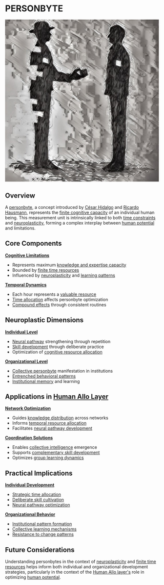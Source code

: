 # PERSONBYTE

![PERSONBYTE](/LITERARY_PRODUCTS/CONCEPTS/PERSONBYTE_PUZZLE_PIECE_OF_ME_9.JPG)

## Overview

A [personbyte](personbyte.md), a concept introduced by [César Hidalgo](../JOES_NOTES/STRATEGY/ECONOMIC_THRESHOLD.md) and [Ricardo Hausmann](../JOES_NOTES/STRATEGY/INNOVATION.md), represents the [finite cognitive capacity](COG_CAPACITY.MD) of an individual human being. This measurement unit is intrinsically linked to both [time constraints](time-constraints.md) and [neuroplasticity](../science/neuroplasticity.md), forming a complex interplay between [human potential](human-potential.md) and limitations.

## Core Components

[**Cognitive Limitations**](../science/cognitive-limitations.md)

* Represents maximum [knowledge and expertise capacity](knowledge-capacity.md)
* Bounded by [finite time resources](finite-resources.md)
* Influenced by [neuroplasticity](../science/neuroplasticity.md) and [learning patterns](learning-patterns.md)

[**Temporal Dynamics**](temporal-dynamics.md)

* Each hour represents a [valuable resource](../economics/resource-value.md)
* [Time allocation](time-allocation.md) affects personbyte optimization
* [Compound effects](compound-effects.md) through consistent routines

## Neuroplastic Dimensions

[**Individual Level**](../systems/individual-level.md)

* [Neural pathway](../science/neural-pathways.md) strengthening through repetition
* [Skill development](skill-development.md) through deliberate practice
* Optimization of [cognitive resource allocation](cognitive-resource-allocation.md)

[**Organizational Level**](../systems/organizational-level.md)

* [Collective personbyte](collective-personbyte.md) manifestation in institutions
* [Entrenched behavioral patterns](../psychology/behavioral-patterns.md)
* [Institutional memory](institutional-memory.md) and learning

## Applications in [Human Allo Layer](../SYSTEMS/HUMAN_ALLO_LAYER.MD)

[**Network Optimization**](../systems/network-optimization.md)

* Guides [knowledge distribution](knowledge-distribution.md) across networks
* Informs [temporal resource allocation](temporal-resource-allocation.md)
* Facilitates [neural pathway development](../science/neural-development.md)

[**Coordination Solutions**](../systems/coordination-solutions.md)

* Enables [collective intelligence](COLLECTIVE_INTELLIGENCE.MD) emergence
* Supports [complementary skill development](complementary-skills.md)
* Optimizes [group learning dynamics](group-learning.md)

## Practical Implications

[**Individual Development**](individual-development.md)

* [Strategic time allocation](strategic-time.md)
* [Deliberate skill cultivation](skill-cultivation.md)
* [Neural pathway optimization](../science/neural-optimization.md)

[**Organizational Behavior**](organizational-behavior.md)

* [Institutional pattern formation](institutional-patterns.md)
* [Collective learning mechanisms](collective-learning.md)
* [Resistance to change patterns](../psychology/resistance-patterns.md)

## Future Considerations

Understanding personbytes in the context of [neuroplasticity](../science/neuroplasticity.md) and [finite time resources](finite-resources.md) helps inform both individual and organizational development strategies, particularly in the context of the [Human Allo layer's](../SYSTEMS/HUMAN_ALLO_LAYER.MD) role in optimizing [human potential](human-potential.md).
